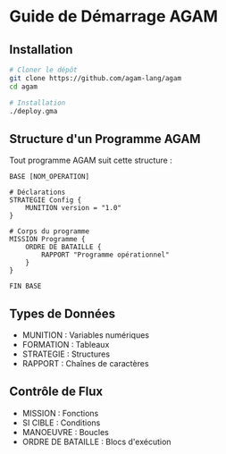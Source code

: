 # Guide de Démarrage AGAM

## Installation
```bash
# Cloner le dépôt
git clone https://github.com/agam-lang/agam
cd agam

# Installation
./deploy.gma
```

## Structure d'un Programme AGAM
Tout programme AGAM suit cette structure :

```gma
BASE [NOM_OPERATION]

# Déclarations
STRATEGIE Config {
    MUNITION version = "1.0"
}

# Corps du programme
MISSION Programme {
    ORDRE DE BATAILLE {
        RAPPORT "Programme opérationnel"
    }
}

FIN BASE
```

## Types de Données
- MUNITION : Variables numériques
- FORMATION : Tableaux
- STRATEGIE : Structures
- RAPPORT : Chaînes de caractères

## Contrôle de Flux
- MISSION : Fonctions
- SI CIBLE : Conditions
- MANOEUVRE : Boucles
- ORDRE DE BATAILLE : Blocs d'exécution